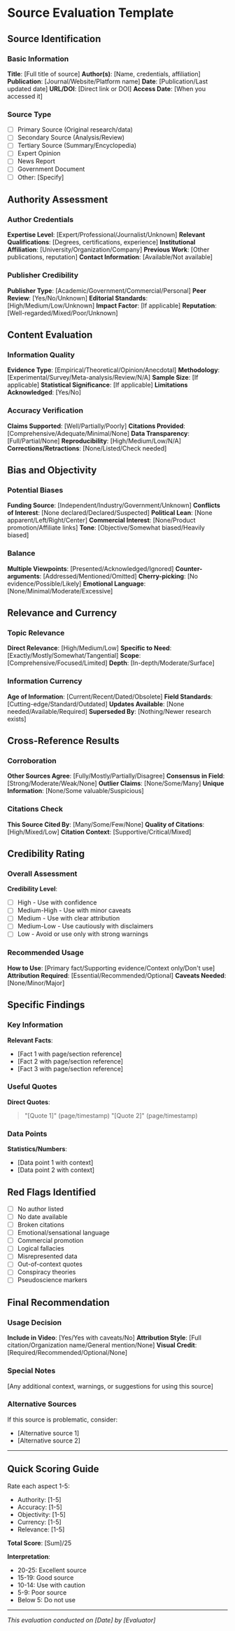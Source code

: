 # Source Evaluation Template

## Source Identification

### Basic Information
**Title**: [Full title of source]
**Author(s)**: [Name, credentials, affiliation]
**Publication**: [Journal/Website/Platform name]
**Date**: [Publication/Last updated date]
**URL/DOI**: [Direct link or DOI]
**Access Date**: [When you accessed it]

### Source Type
- [ ] Primary Source (Original research/data)
- [ ] Secondary Source (Analysis/Review)
- [ ] Tertiary Source (Summary/Encyclopedia)
- [ ] Expert Opinion
- [ ] News Report
- [ ] Government Document
- [ ] Other: [Specify]

## Authority Assessment

### Author Credentials
**Expertise Level**: [Expert/Professional/Journalist/Unknown]
**Relevant Qualifications**: [Degrees, certifications, experience]
**Institutional Affiliation**: [University/Organization/Company]
**Previous Work**: [Other publications, reputation]
**Contact Information**: [Available/Not available]

### Publisher Credibility
**Publisher Type**: [Academic/Government/Commercial/Personal]
**Peer Review**: [Yes/No/Unknown]
**Editorial Standards**: [High/Medium/Low/Unknown]
**Impact Factor**: [If applicable]
**Reputation**: [Well-regarded/Mixed/Poor/Unknown]

## Content Evaluation

### Information Quality
**Evidence Type**: [Empirical/Theoretical/Opinion/Anecdotal]
**Methodology**: [Experimental/Survey/Meta-analysis/Review/N/A]
**Sample Size**: [If applicable]
**Statistical Significance**: [If applicable]
**Limitations Acknowledged**: [Yes/No]

### Accuracy Verification
**Claims Supported**: [Well/Partially/Poorly]
**Citations Provided**: [Comprehensive/Adequate/Minimal/None]
**Data Transparency**: [Full/Partial/None]
**Reproducibility**: [High/Medium/Low/N/A]
**Corrections/Retractions**: [None/Listed/Check needed]

## Bias and Objectivity

### Potential Biases
**Funding Source**: [Independent/Industry/Government/Unknown]
**Conflicts of Interest**: [None declared/Declared/Suspected]
**Political Lean**: [None apparent/Left/Right/Center]
**Commercial Interest**: [None/Product promotion/Affiliate links]
**Tone**: [Objective/Somewhat biased/Heavily biased]

### Balance
**Multiple Viewpoints**: [Presented/Acknowledged/Ignored]
**Counter-arguments**: [Addressed/Mentioned/Omitted]
**Cherry-picking**: [No evidence/Possible/Likely]
**Emotional Language**: [None/Minimal/Moderate/Excessive]

## Relevance and Currency

### Topic Relevance
**Direct Relevance**: [High/Medium/Low]
**Specific to Need**: [Exactly/Mostly/Somewhat/Tangential]
**Scope**: [Comprehensive/Focused/Limited]
**Depth**: [In-depth/Moderate/Surface]

### Information Currency
**Age of Information**: [Current/Recent/Dated/Obsolete]
**Field Standards**: [Cutting-edge/Standard/Outdated]
**Updates Available**: [None needed/Available/Required]
**Superseded By**: [Nothing/Newer research exists]

## Cross-Reference Results

### Corroboration
**Other Sources Agree**: [Fully/Mostly/Partially/Disagree]
**Consensus in Field**: [Strong/Moderate/Weak/None]
**Outlier Claims**: [None/Some/Many]
**Unique Information**: [None/Some valuable/Suspicious]

### Citations Check
**This Source Cited By**: [Many/Some/Few/None]
**Quality of Citations**: [High/Mixed/Low]
**Citation Context**: [Supportive/Critical/Mixed]

## Credibility Rating

### Overall Assessment
**Credibility Level**:
- [ ] High - Use with confidence
- [ ] Medium-High - Use with minor caveats
- [ ] Medium - Use with clear attribution
- [ ] Medium-Low - Use cautiously with disclaimers
- [ ] Low - Avoid or use only with strong warnings

### Recommended Usage
**How to Use**: [Primary fact/Supporting evidence/Context only/Don't use]
**Attribution Required**: [Essential/Recommended/Optional]
**Caveats Needed**: [None/Minor/Major]

## Specific Findings

### Key Information
**Relevant Facts**:
- [Fact 1 with page/section reference]
- [Fact 2 with page/section reference]
- [Fact 3 with page/section reference]

### Useful Quotes
**Direct Quotes**:
> "[Quote 1]" (page/timestamp)
> "[Quote 2]" (page/timestamp)

### Data Points
**Statistics/Numbers**:
- [Data point 1 with context]
- [Data point 2 with context]

## Red Flags Identified
- [ ] No author listed
- [ ] No date available
- [ ] Broken citations
- [ ] Emotional/sensational language
- [ ] Commercial promotion
- [ ] Logical fallacies
- [ ] Misrepresented data
- [ ] Out-of-context quotes
- [ ] Conspiracy theories
- [ ] Pseudoscience markers

## Final Recommendation

### Usage Decision
**Include in Video**: [Yes/Yes with caveats/No]
**Attribution Style**: [Full citation/Organization name/General mention/None]
**Visual Credit**: [Required/Recommended/Optional/None]

### Special Notes
[Any additional context, warnings, or suggestions for using this source]

### Alternative Sources
If this source is problematic, consider:
- [Alternative source 1]
- [Alternative source 2]

---

## Quick Scoring Guide

Rate each aspect 1-5:
- Authority: [1-5]
- Accuracy: [1-5]
- Objectivity: [1-5]
- Currency: [1-5]
- Relevance: [1-5]

**Total Score**: [Sum]/25

**Interpretation**:
- 20-25: Excellent source
- 15-19: Good source
- 10-14: Use with caution
- 5-9: Poor source
- Below 5: Do not use

---

*This evaluation conducted on [Date] by [Evaluator]*